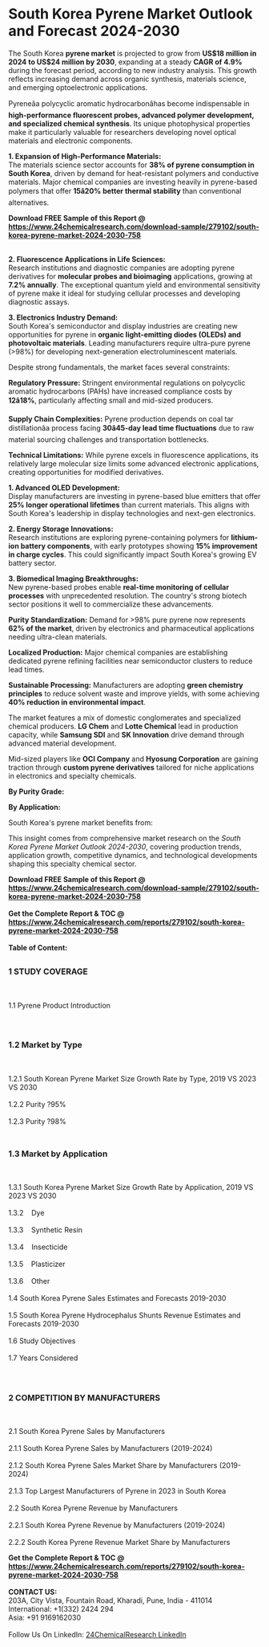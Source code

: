 <h1>South Korea Pyrene Market Outlook and Forecast 2024-2030</h1><p>The South Korea <strong>pyrene market</strong> is projected to grow from <strong>US$18 million in 2024 to US$24 million by 2030</strong>, expanding at a steady <strong>CAGR of 4.9%</strong> during the forecast period, according to new industry analysis. This growth reflects increasing demand across organic synthesis, materials science, and emerging optoelectronic applications.</p><p>Pyreneâa polycyclic aromatic hydrocarbonâhas become indispensable in <strong>high-performance fluorescent probes, advanced polymer development, and specialized chemical synthesis</strong>. Its unique photophysical properties make it particularly valuable for researchers developing novel optical materials and electronic components.</p><p><strong>1. Expansion of High-Performance Materials:</strong><br>
The materials science sector accounts for <strong>38% of pyrene consumption in South Korea</strong>, driven by demand for heat-resistant polymers and conductive materials. Major chemical companies are investing heavily in pyrene-based polymers that offer <strong>15â20% better thermal stability</strong> than conventional alternatives.</p><div><b>Download FREE Sample of this Report @ 
            <a href="https://www.24chemicalresearch.com/download-sample/279102/south-korea-pyrene-market-2024-2030-758">
            https://www.24chemicalresearch.com/download-sample/279102/south-korea-pyrene-market-2024-2030-758</a></b></div><br><p><strong>2. Fluorescence Applications in Life Sciences:</strong><br>
Research institutions and diagnostic companies are adopting pyrene derivatives for <strong>molecular probes and bioimaging</strong> applications, growing at <strong>7.2% annually</strong>. The exceptional quantum yield and environmental sensitivity of pyrene make it ideal for studying cellular processes and developing diagnostic assays.</p><p><strong>3. Electronics Industry Demand:</strong><br>
South Korea's semiconductor and display industries are creating new opportunities for pyrene in <strong>organic light-emitting diodes (OLEDs) and photovoltaic materials</strong>. Leading manufacturers require ultra-pure pyrene (&gt;98%) for developing next-generation electroluminescent materials.</p><p>Despite strong fundamentals, the market faces several constraints:</p><p><strong>Regulatory Pressure:</strong> Stringent environmental regulations on polycyclic aromatic hydrocarbons (PAHs) have increased compliance costs by <strong>12â18%</strong>, particularly affecting small and mid-sized producers.</p><p><strong>Supply Chain Complexities:</strong> Pyrene production depends on coal tar distillationâa process facing <strong>30â45-day lead time fluctuations</strong> due to raw material sourcing challenges and transportation bottlenecks.</p><p><strong>Technical Limitations:</strong> While pyrene excels in fluorescence applications, its relatively large molecular size limits some advanced electronic applications, creating opportunities for modified derivatives.</p><p><strong>1. Advanced OLED Development:</strong><br>
Display manufacturers are investing in pyrene-based blue emitters that offer <strong>25% longer operational lifetimes</strong> than current materials. This aligns with South Korea's leadership in display technologies and next-gen electronics.</p><p><strong>2. Energy Storage Innovations:</strong><br>
Research institutions are exploring pyrene-containing polymers for <strong>lithium-ion battery components</strong>, with early prototypes showing <strong>15% improvement in charge cycles</strong>. This could significantly impact South Korea's growing EV battery sector.</p><p><strong>3. Biomedical Imaging Breakthroughs:</strong><br>
New pyrene-based probes enable <strong>real-time monitoring of cellular processes</strong> with unprecedented resolution. The country's strong biotech sector positions it well to commercialize these advancements.</p><p><strong>Purity Standardization:</strong> Demand for &gt;98% pure pyrene now represents <strong>62% of the market</strong>, driven by electronics and pharmaceutical applications needing ultra-clean materials.</p><p><strong>Localized Production:</strong> Major chemical companies are establishing dedicated pyrene refining facilities near semiconductor clusters to reduce lead times.</p><p><strong>Sustainable Processing:</strong> Manufacturers are adopting <strong>green chemistry principles</strong> to reduce solvent waste and improve yields, with some achieving <strong>40% reduction in environmental impact</strong>.</p><p>The market features a mix of domestic conglomerates and specialized chemical producers. <strong>LG Chem</strong> and <strong>Lotte Chemical</strong> lead in production capacity, while <strong>Samsung SDI</strong> and <strong>SK Innovation</strong> drive demand through advanced material development.</p><p>Mid-sized players like <strong>OCI Company</strong> and <strong>Hyosung Corporation</strong> are gaining traction through <strong>custom pyrene derivatives</strong> tailored for niche applications in electronics and specialty chemicals.</p><p><strong>By Purity Grade:</strong></p><p><strong>By Application:</strong></p><p>South Korea's pyrene market benefits from:</p><p>This insight comes from comprehensive market research on the <em>South Korea Pyrene Market Outlook 2024-2030</em>, covering production trends, application growth, competitive dynamics, and technological developments shaping this specialty chemical sector.</p><div><b>Download FREE Sample of this Report @ 
            <a href="https://www.24chemicalresearch.com/download-sample/279102/south-korea-pyrene-market-2024-2030-758">
            https://www.24chemicalresearch.com/download-sample/279102/south-korea-pyrene-market-2024-2030-758</a></b></div><br><div><b>Get the Complete Report & TOC @ 
            <a href="https://www.24chemicalresearch.com/reports/279102/south-korea-pyrene-market-2024-2030-758">
            https://www.24chemicalresearch.com/reports/279102/south-korea-pyrene-market-2024-2030-758</a></b></div><br>
            <b>Table of Content:</b><p><h2><span style="font-size:16px"><strong>1 STUDY COVERAGE</strong></span></h2><br />
<p>1.1 Pyrene Product Introduction</p><br />
<h2><span style="font-size:16px"><strong>1.2 Market by Type</strong></span></h2><br />
<p>1.2.1 South Korean Pyrene Market Size Growth Rate by Type, 2019 VS 2023 VS 2030<br /><br />
1.2.2 Purity ?95%&nbsp;&nbsp; &nbsp;<br /><br />
1.2.3 Purity ?98%<br /><br />
<h2><span style="font-size:16px"><strong>1.3 Market by Application</strong></span></h2><br />
<p>1.3.1 South Korea Pyrene Market Size Growth Rate by Application, 2019 VS 2023 VS 2030<br /><br />
1.3.2&nbsp;&nbsp; &nbsp;Dye<br /><br />
1.3.3&nbsp;&nbsp; &nbsp;Synthetic Resin<br /><br />
1.3.4&nbsp;&nbsp; &nbsp;Insecticide<br /><br />
1.3.5&nbsp;&nbsp; &nbsp;Plasticizer<br /><br />
1.3.6&nbsp;&nbsp; &nbsp;Other<br /><br />
1.4 South Korea Pyrene Sales Estimates and Forecasts 2019-2030<br /><br />
1.5 South Korea Pyrene Hydrocephalus Shunts Revenue Estimates and Forecasts 2019-2030<br /><br />
1.6 Study Objectives<br /><br />
1.7 Years Considered</p><br />
<h2><span style="font-size:16px"><strong>2 COMPETITION BY MANUFACTURERS</strong></span></h2><br />
<p>2.1 South Korea Pyrene Sales by Manufacturers<br /><br />
2.1.1 South Korea Pyrene Sales by Manufacturers (2019-2024)<br /><br />
2.1.2 South Korea Pyrene Sales Market Share by Manufacturers (2019-2024)<br /><br />
2.1.3 Top Largest Manufacturers of Pyrene in 2023 in South Korea<br /><br />
2.2 South Korea Pyrene Revenue by Manufacturers<br /><br />
2.2.1 South Korea Pyrene Revenue by Manufacturers (2019-2024)<br /><br />
2.2.2 South Korea Pyrene Revenue Market Share by Manufacturers </p><div><b>Get the Complete Report & TOC @ 
            <a href="https://www.24chemicalresearch.com/reports/279102/south-korea-pyrene-market-2024-2030-758">
            https://www.24chemicalresearch.com/reports/279102/south-korea-pyrene-market-2024-2030-758</a></b></div><br><b>CONTACT US:</b><br>
            203A, City Vista, Fountain Road, Kharadi, Pune, India - 411014<br>
            International: +1(332) 2424 294<br>
            Asia: +91 9169162030 <br><br>
            Follow Us On LinkedIn: <a href="https://www.linkedin.com/company/24chemicalresearch/">24ChemicalResearch LinkedIn</a>